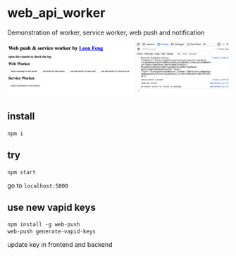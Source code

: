 # web_api_worker
Demonstration of worker, service worker, web push and notification

![Drag Racing](Screen_Shot.png)

## install
```shell
npm i
```

## try
```shell
npm start
```
go to `localhost:5000`

## use new vapid keys
```shell
npm install -g web-push
web-push generate-vapid-keys
```
update key in frontend and backend
